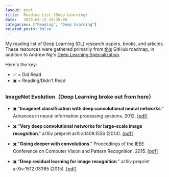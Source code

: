 ```yaml
---
layout: post
title:  Reading List (Deep Learning)
date:   2023-04-12 19:35:00
categories: ["Reading", "Deep Learning"]
related_posts: false
---
```


My reading list of Deep Learning (DL) research papers, books, and articles. These resources were gathered primarily from [this](https://github.com/floodsung/Deep-Learning-Papers-Reading-Roadmap) GitHub roadmap, in addition to Andrew Ng's [Deep Learning Specialization](https://www.coursera.org/specializations/deep-learning).  

Here's the key: 
- ✅ = Did Read
- ✖️ = Reading/Didn't Read

### ImageNet Evolution（Deep Learning broke out from here）

- ✖️ "**Imagenet classification with deep convolutional neural networks**." Advances in neural information processing systems. 2012. [[pdf]](http://papers.nips.cc/paper/4824-imagenet-classification-with-deep-convolutional-neural-networks.pdf) 

- ✖️ "**Very deep convolutional networks for large-scale image recognition**." arXiv preprint arXiv:1409.1556 (2014). [[pdf]](https://arxiv.org/pdf/1409.1556.pdf)

- ✖️ "**Going deeper with convolutions**." Proceedings of the IEEE Conference on Computer Vision and Pattern Recognition. 2015. [[pdf]](http://www.cv-foundation.org/openaccess/content_cvpr_2015/papers/Szegedy_Going_Deeper_With_2015_CVPR_paper.pdf) 

- ✖️ "**Deep residual learning for image recognition**." arXiv preprint arXiv:1512.03385 (2015). [[pdf]](https://arxiv.org/pdf/1512.03385.pdf) 

